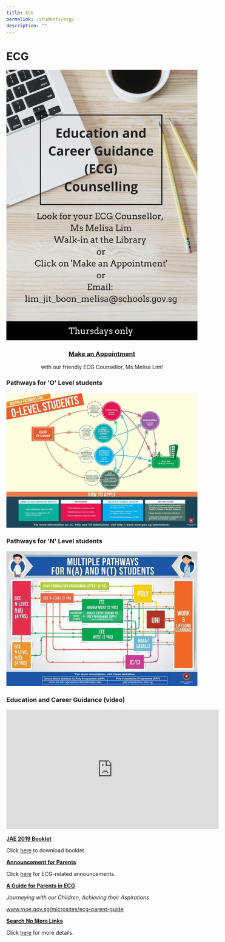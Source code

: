```yaml
---
title: ECG
permalink: /students/ecg/
description: ""
---
```

# ECG

![](/images/Our%20BBSS%20Experience/BBSS%20Student%20Wellbeing/Student/ECG%20Poster%202019.jpg)

### **<center><a href="https://go.gov.sg/ecg-msmel" target="_blank">Make an Appointment</a></center>**

<center>with our friendly ECG Counsellor, Ms Melisa Lim!</center>

### Pathways for 'O' Level students

![](/images/Our%20BBSS%20Experience/BBSS%20Student%20Wellbeing/Student/GCE%20O%20Level%20Multiple%20Pathways.jpg)

### Pathways for 'N' Level students

![](/images/Our%20BBSS%20Experience/BBSS%20Student%20Wellbeing/Student/multiple-pathways-N-level.jpg)

### Education and Career Guidance (video)

<iframe width="560" height="315" src="https://www.youtube.com/embed/12ass4FSCcg" title="Education and Career Guidance" frameborder="0" allow="accelerometer; autoplay; clipboard-write; encrypted-media; gyroscope; picture-in-picture" allowfullscreen></iframe>

**<u>JAE 2019 Booklet</u>**

Click <a href="https://bukitbatoksec.moe.edu.sg/qql/slot/u537/Total%20Curriculum/BBSS%20Student%20Wellbeing/JAE%20Exercise%202018%20Booklet/JAE%20Exercise%202019%20Booklet.pdf" target="_blank">here</a> to download booklet.

**<u>Announcement for Parents</u>**

Click <a href="" target="_blank">here</a> for ECG-related announcements.

**<u>A Guide for Parents in ECG</u>**  

_Journeying with our Children, Achieving their Aspirations_

<a href="http://www.moe.gov.sg/microsites/ecg-parent-guide" target="_blank">www.moe.gov.sg/microsites/ecg-parent-guide</a>

**<u>Search No More Links</u>**

Click [here](https://bukitbatoksec.moe.edu.sg/qql/slot/u537/Total%20Curriculum/BBSS%20Student%20Wellbeing/LinksinSearchNoMore.pdf) for more details.